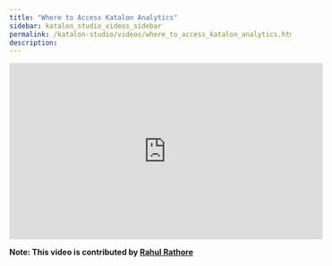 ```yaml
---
title: "Where to Access Katalon Analytics"
sidebar: katalon_studio_videos_sidebar
permalink: /katalon-studio/videos/where_to_access_katalon_analytics.html
description: 
---
```

<iframe width="560" height="315" src="https://www.youtube.com/embed/dNJxm3eodfs" title="YouTube video player" frameborder="0" allow="accelerometer; autoplay; clipboard-write; encrypted-media; gyroscope; picture-in-picture" allowfullscreen></iframe>

**Note: This video is contributed by [Rahul Rathore](https://www.youtube.com/user/fluxay44)**